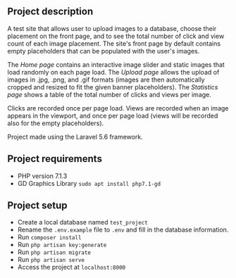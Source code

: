 ## Project description

A test site that allows user to upload images to a database, choose their placement on the front page, and to see the
total number of click and view count of each image placement. The site's front page by default contains empty
placeholders that can be populated with the user's images.

The <i>Home page</i> contains an interactive image slider and static images that load randomly on each page load.
The <i>
Upload page</i> allows the upload of images in .jpg, .png, and .gif formats (images are then automatically cropped and
resized to fit the given banner placeholders). The <i>Statistics page</i> shows a table of the total number of clicks
and views per image.

Clicks are recorded once per page load. Views are recorded when an image appears in the viewport, and once per page
load (views will be recorded also for the empty placeholders).

Project made using the Laravel 5.6 framework.

## Project requirements

- PHP version 7.1.3
- GD Graphics Library `sudo apt install php7.1-gd`

## Project setup

- Create a local database named `test_project`
- Rename the `.env.example` file to `.env` and fill in the database information.
- Run `composer install`
- Run `php artisan key:generate`
- Run `php artisan migrate`
- Run `php artisan serve`
- Access the project at `localhost:8000`